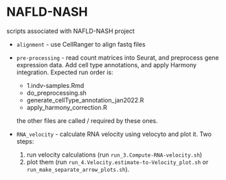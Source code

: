 # NAFLD-NASH
scripts associated with NAFLD-NASH project

- `alignment` - use CellRanger to align fastq files

- `pre-processing` - read count matrices into Seurat, and preprocess gene expression data. Add cell type annotations, and apply Harmony integration. Expected run order is:
  * 1.indv-samples.Rmd
  * do_preprocessing.sh
  * generate_cellType_annotation_jan2022.R
  * apply_harmony_correction.R

  the other files are called / required by these ones.


- `RNA_velocity` - calculate RNA velocity using velocyto and plot it. Two steps: 
  1. run velocity calculations (run `run_3.Compute-RNA-velocity.sh`)
  2. plot them (run `run_4.Velocity.estimate-to-Velocity_plot.sh` or `run_make_separate_arrow_plots.sh`).

